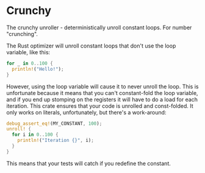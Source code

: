 # Crunchy

The crunchy unroller - deterministically unroll constant loops. For number
"crunching".

The Rust optimizer will unroll constant loops that don't use the loop variable,
like this:

```rust
for _ in 0..100 {
  println!("Hello!");
}
```

However, using the loop variable will cause it to never unroll the loop. This is
unfortunate because it means that you can't constant-fold the loop variable, and
if you end up stomping on the registers it will have to do a load for each
iteration. This crate ensures that your code is unrolled and const-folded. It
only works on literals, unfortunately, but there's a work-around:

```rust
debug_assert_eq!(MY_CONSTANT, 100);
unroll! {
  for i in 0..100 {
    println!("Iteration {}", i);
  }
}
```

This means that your tests will catch if you redefine the constant.
